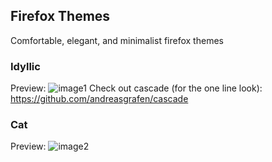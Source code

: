 ## Firefox Themes
Comfortable, elegant, and minimalist firefox themes

### Idyllic 

Preview:
![image1](https://user-images.githubusercontent.com/91330011/162780403-f4b27beb-ea1c-4709-a179-bc70b1588140.png)
Check out cascade (for the one line look): https://github.com/andreasgrafen/cascade

### Cat 

Preview:
![image2](https://user-images.githubusercontent.com/91330011/203773014-c2db8c2d-7010-419a-8dae-46dcd79bc996.png)
